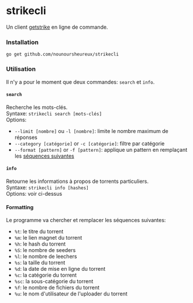 # strikecli

Un client [getstrike](https://getstrike.net/torrents) en ligne de commande.

### Installation

`go get github.com/nounoursheureux/strikecli`

### Utilisation

Il n'y a pour le moment que deux commandes: `search` et `info`.

#### `search`

Recherche les mots-clés.       
Syntaxe: `strikecli search [mots-clés]`         
Options:            
- `--limit [nombre]` ou `-l [nombre]`: limite le nombre maximum de réponses
- `--category [catégorie]` or `-c [catégorie]`: filtre par catégorie
- `--format [pattern]` or `-f [pattern]`: applique un pattern en remplaçant les [séquences suivantes](#Formatting)

#### `info`

Retourne les informations à propos de torrents particuliers.        
Syntaxe: `strikecli info [hashes]`          
Options: voir ci-dessus       

#### Formatting

Le programme va chercher et remplacer les séquences suivantes: 
- `%t`: le titre du torrent
- `%m`: le lien magnet du torrent
- `%h`: le hash du torrent
- `%S`: le nombre de seeders
- `%l`: le nombre de leechers
- `%s`: la taille du torrent
- `%d`: la date de mise en ligne du torrent
- `%c`: la catégorie du torrent
- `%sc`: la sous-catégorie du torrent
- `%f`: le nombre de fichiers du torrent
- `%u`: le nom d'utilisateur de l'uploader du torrent
